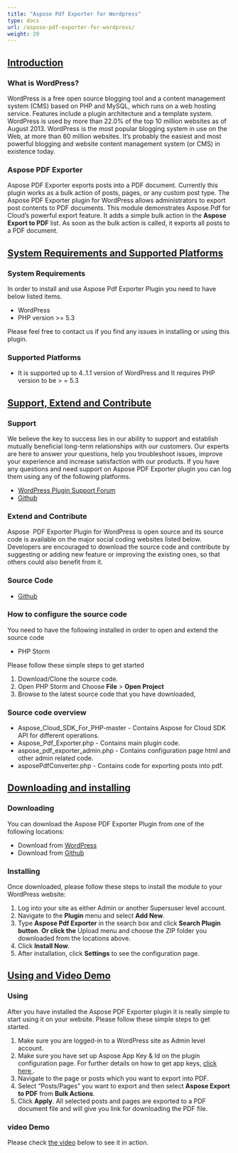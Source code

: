 ```yaml
---
title: "Aspose Pdf Exporter for Wordpress"
type: docs
url: /aspose-pdf-exporter-for-wordpress/
weight: 20
---
```


## <ins>**Introduction**
### **What is WordPress?**
WordPress is a free open source blogging tool and a content management system (CMS) based on PHP and MySQL, which runs on a web hosting service. Features include a plugin architecture and a template system. WordPress is used by more than 22.0% of the top 10 million websites as of August 2013. WordPress is the most popular blogging system in use on the Web, at more than 60 million websites. It’s probably the easiest and most powerful blogging and website content management system (or CMS) in existence today.
### **Aspose PDF Exporter**
Aspose PDF Exporter exports posts into a PDF document. Currently this plugin works as a bulk action of posts, pages, or any custom post type. The Aspose PDF Exporter plugin for WordPress allows administrators to export post contents to PDF documents. This module demonstrates Aspose.Pdf for Cloud’s powerful export feature. It adds a simple bulk action in the **Aspose Export to PDF** list. As soon as the bulk action is called, it exports all posts to a PDF document.
## <ins>**System Requirements and Supported Platforms**
### **System Requirements**
In order to install and use Aspose Pdf Exporter Plugin you need to have below listed items.

- WordPress
- PHP version >= 5.3

Please feel free to contact us if you find any issues in installing or using this plugin.
### **Supported Platforms**
- It is supported up to 4..1.1 version of WordPress and It requires PHP version to be > = 5.3
## <ins>**Support, Extend and Contribute**
### **Support**
We believe the key to success lies in our ability to support and establish mutually beneficial long-term relationships with our customers. Our experts are here to answer your questions, help you troubleshoot issues, improve your experience and increase satisfaction with our products. If you have any questions and need support on Aspose PDF Exporter plugin you can log them using any of the following platforms.

- [WordPress Plugin Support Forum](https://wordpress.org/support/plugin/aspose-pdf-exporter)
- [Github](https://github.com/aspose-pdf-cloud)
### **Extend and Contribute**
Aspose  PDF Exporter Plugin for WordPress is open source and its source code is available on the major social coding websites listed below. Developers are encouraged to download the source code and contribute by suggesting or adding new feature or improving the existing ones, so that others could also benefit from it.
### **Source Code**
- [Github](https://github.com/aspose-pdf-cloud)
### **How to configure the source code**
You need to have the following installed in order to open and extend the source code

- PHP Storm

Please follow these simple steps to get started

1. Download/Clone the source code.
1. Open PHP Storm and Choose **File** > **Open Project**
1. Browse to the latest source code that you have downloaded,
### **Source code overview**
- Aspose_Cloud_SDK_For_PHP-master - Contains Aspose for Cloud SDK API for different operations.
- Aspose_Pdf_Exporter.php - Contains main plugin code.
- aspose_pdf_exporter_admin.php - Contains configuration page html and other admin related code.
- asposePdfConverter.php - Contains code for exporting posts into pdf.
## <ins>**Downloading and installing**
### **Downloading**
You can download the Aspose PDF Exporter Plugin from one of the following locations:

- Download from [WordPress](https://wordpress.org/plugins/aspose-pdf-exporter/)
- Download from [Github](https://github.com/aspose-pdf-cloud)
### **Installing**
Once downloaded, please follow these steps to install the module to your WordPress website:

1. Log into your site as either Admin or another Supersuser level account.
1. Navigate to the **Plugin** menu and select **Add New**.
1. Type **Aspose Pdf Exporter** in the search box and click **Search Plugin button**. **Or click the** Upload menu and choose the ZIP folder you downloaded from the locations above.
1. Click **Install Now**.
1. After installation, click **Settings** to see the configuration page.
## <ins>**Using and Video Demo**
### **Using**
After you have installed the Aspose PDF Exporter plugin it is really simple to start using it on your website. Please follow these simple steps to get started.

1. Make sure you are logged-in to a WordPress site as Admin level account.
1. Make sure you have set up Aspose App Key & Id on the plugin configuration page. For further details on how to get app keys, [click here ](http://www.aspose.com/docs/display/totalcloud/Creating+a+New+App+and+Getting+App+Key).
1. Navigate to the page or posts which you want to export into PDF.
1. Select “Posts/Pages” you want to export and then select **Aspose Export to PDF** from **Bulk Actions**.
1. Click **Apply**.
   All selected posts and pages are exported to a PDF document file and will give you link for downloading the PDF file.
### **video Demo**
Please check [the video](https://www.youtube.com/watch?v=iOGGfp1nMjk) below to see it in action.
